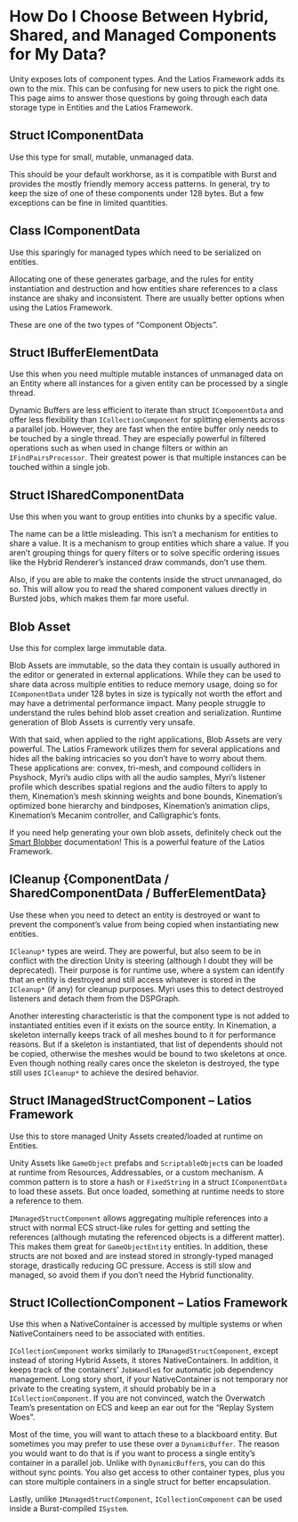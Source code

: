 # How Do I Choose Between Hybrid, Shared, and Managed Components for My Data?

Unity exposes lots of component types. And the Latios Framework adds its own to
the mix. This can be confusing for new users to pick the right one. This page
aims to answer those questions by going through each data storage type in
Entities and the Latios Framework.

## Struct IComponentData

Use this type for small, mutable, unmanaged data.

This should be your default workhorse, as it is compatible with Burst and
provides the mostly friendly memory access patterns. In general, try to keep the
size of one of these components under 128 bytes. But a few exceptions can be
fine in limited quantities.

## Class IComponentData

Use this sparingly for managed types which need to be serialized on entities.

Allocating one of these generates garbage, and the rules for entity
instantiation and destruction and how entities share references to a class
instance are shaky and inconsistent. There are usually better options when using
the Latios Framework.

These are one of the two types of “Component Objects”.

## Struct IBufferElementData

Use this when you need multiple mutable instances of unmanaged data on an Entity
where all instances for a given entity can be processed by a single thread.

Dynamic Buffers are less efficient to iterate than struct `IComponentData` and
offer less flexibility than `ICollectionComponent` for splitting elements across
a parallel job. However, they are fast when the entire buffer only needs to be
touched by a single thread. They are especially powerful in filtered operations
such as when used in change filters or within an `IFindPairsProcessor`. Their
greatest power is that multiple instances can be touched within a single job.

## Struct ISharedComponentData

Use this when you want to group entities into chunks by a specific value.

The name can be a little misleading. This isn’t a mechanism for entities to
share a value. It is a mechanism to group entities which share a value. If you
aren’t grouping things for query filters or to solve specific ordering issues
like the Hybrid Renderer’s instanced draw commands, don’t use them.

Also, if you are able to make the contents inside the struct unmanaged, do so.
This will allow you to read the shared component values directly in Bursted
jobs, which makes them far more useful.

## Blob Asset

Use this for complex large immutable data.

Blob Assets are immutable, so the data they contain is usually authored in the
editor or generated in external applications. While they can be used to share
data across multiple entities to reduce memory usage, doing so for
`IComponentData` under 128 bytes in size is typically not worth the effort and
may have a detrimental performance impact. Many people struggle to understand
the rules behind blob asset creation and serialization. Runtime generation of
Blob Assets is currently very unsafe.

With that said, when applied to the right applications, Blob Assets are very
powerful. The Latios Framework utilizes them for several applications and hides
all the baking intricacies so you don’t have to worry about them. These
applications are: convex, tri-mesh, and compound colliders in Psyshock, Myri’s
audio clips with all the audio samples, Myri’s listener profile which describes
spatial regions and the audio filters to apply to them, Kinemation’s mesh
skinning weights and bone bounds, Kinemation’s optimized bone hierarchy and
bindposes, Kinemation’s animation clips, Kinemation’s Mecanim controller, and
Calligraphic’s fonts.

If you need help generating your own blob assets, definitely check out the
[Smart Blobber](Smart%20Blobbers.md) documentation! This is a powerful feature
of the Latios Framework.

## ICleanup {ComponentData / SharedComponentData / BufferElementData}

Use these when you need to detect an entity is destroyed or want to prevent the
component’s value from being copied when instantiating new entities.

`ICleanup*` types are weird. They are powerful, but also seem to be in conflict
with the direction Unity is steering (although I doubt they will be deprecated).
Their purpose is for runtime use, where a system can identify that an entity is
destroyed and still access whatever is stored in the `ICleanup*` (if any) for
cleanup purposes. Myri uses this to detect destroyed listeners and detach them
from the DSPGraph.

Another interesting characteristic is that the component type is not added to
instantiated entities even if it exists on the source entity. In Kinemation, a
skeleton internally keeps track of all meshes bound to it for performance
reasons. But if a skeleton is instantiated, that list of dependents should not
be copied, otherwise the meshes would be bound to two skeletons at once. Even
though nothing really cares once the skeleton is destroyed, the type still uses
`ICleanup*` to achieve the desired behavior.

## Struct IManagedStructComponent – Latios Framework

Use this to store managed Unity Assets created/loaded at runtime on Entities.

Unity Assets like `GameObject` prefabs and `ScriptableObject`s can be loaded at
runtime from Resources, Addressables, or a custom mechanism. A common pattern is
to store a hash or `FixedString` in a struct `IComponentData` to load these
assets. But once loaded, something at runtime needs to store a reference to
them.

`IManagedStructComponent` allows aggregating multiple references into a struct
with normal ECS struct-like rules for getting and setting the references
(although mutating the referenced objects is a different matter). This makes
them great for `GameObjectEntity` entities. In addition, these structs are not
boxed and are instead stored in strongly-typed managed storage, drastically
reducing GC pressure. Access is still slow and managed, so avoid them if you
don’t need the Hybrid functionality.

## Struct ICollectionComponent – Latios Framework

Use this when a NativeContainer is accessed by multiple systems or when
NativeContainers need to be associated with entities.

`ICollectionComponent` works similarly to `IManagedStructComponent`, except
instead of storing Hybrid Assets, it stores NativeContainers. In addition, it
keeps track of the containers’ `JobHandle`s for automatic job dependency
management. Long story short, if your NativeContainer is not temporary nor
private to the creating system, it should probably be in a
`ICollectionComponent`. If you are not convinced, watch the Overwatch Team’s
presentation on ECS and keep an ear out for the “Replay System Woes”.

Most of the time, you will want to attach these to a blackboard entity. But
sometimes you may prefer to use these over a `DynamicBuffer`. The reason you
would want to do that is if you want to process a single entity’s container in a
parallel job. Unlike with `DynamicBuffer`s, you can do this without sync points.
You also get access to other container types, plus you can store multiple
containers in a single struct for better encapsulation.

Lastly, unlike `IManagedStructComponent`, `ICollectionComponent` can be used
inside a Burst-compiled `ISystem`.
